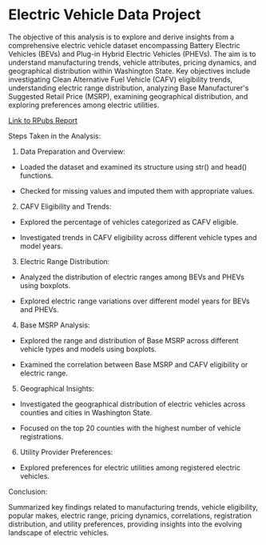 # Electric Vehicle Data Project

The objective of this analysis is to explore and derive insights from a comprehensive electric vehicle dataset encompassing Battery Electric Vehicles (BEVs) and Plug-in Hybrid Electric Vehicles (PHEVs). The aim is to understand manufacturing trends, vehicle attributes, pricing dynamics, and geographical distribution within Washington State. Key objectives include investigating Clean Alternative Fuel Vehicle (CAFV) eligibility trends, understanding electric range distribution, analyzing Base Manufacturer's Suggested Retail Price (MSRP), examining geographical distribution, and exploring preferences among electric utilities.

[Link to RPubs Report](https://rpubs.com/Anoop-S-Hari/1124971) 

Steps Taken in the Analysis:

1. Data Preparation and Overview:

- Loaded the dataset and examined its structure using str() and head() functions.

- Checked for missing values and imputed them with appropriate values.

2. CAFV Eligibility and Trends:

- Explored the percentage of vehicles categorized as CAFV eligible.

- Investigated trends in CAFV eligibility across different vehicle types and model years.

3. Electric Range Distribution:

- Analyzed the distribution of electric ranges among BEVs and PHEVs using boxplots.

- Explored electric range variations over different model years for BEVs and PHEVs.

4. Base MSRP Analysis:

- Explored the range and distribution of Base MSRP across different vehicle types and models using boxplots.

- Examined the correlation between Base MSRP and CAFV eligibility or electric range.

5. Geographical Insights:

- Investigated the geographical distribution of electric vehicles across counties and cities in Washington State.

- Focused on the top 20 counties with the highest number of vehicle registrations.

6. Utility Provider Preferences:

- Explored preferences for electric utilities among registered electric vehicles.

Conclusion:

Summarized key findings related to manufacturing trends, vehicle eligibility, popular makes, electric range, pricing dynamics, correlations, registration distribution, and utility preferences, providing insights into the evolving landscape of electric vehicles.
